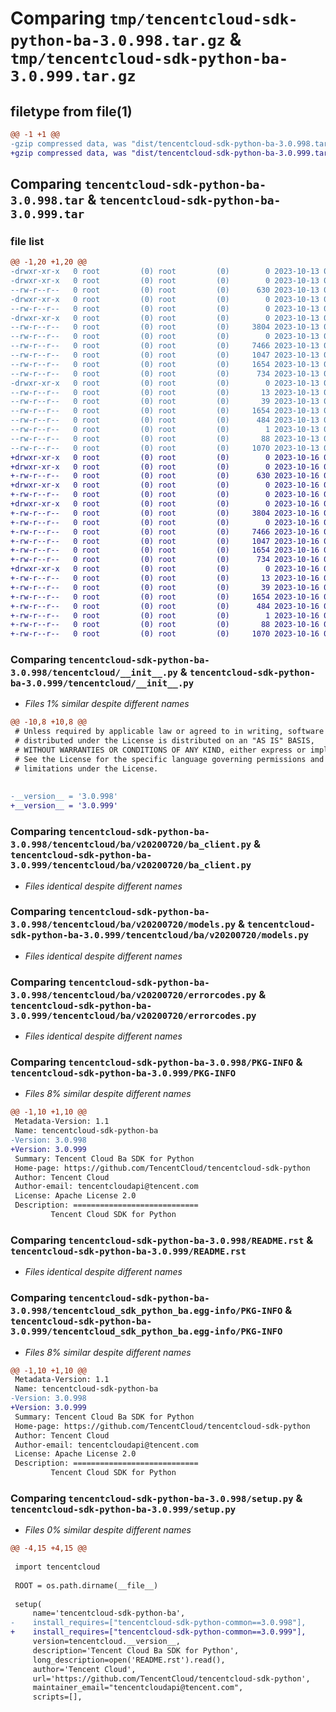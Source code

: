 # Comparing `tmp/tencentcloud-sdk-python-ba-3.0.998.tar.gz` & `tmp/tencentcloud-sdk-python-ba-3.0.999.tar.gz`

## filetype from file(1)

```diff
@@ -1 +1 @@
-gzip compressed data, was "dist/tencentcloud-sdk-python-ba-3.0.998.tar", last modified: Fri Oct 13 00:20:54 2023, max compression
+gzip compressed data, was "dist/tencentcloud-sdk-python-ba-3.0.999.tar", last modified: Mon Oct 16 00:20:08 2023, max compression
```

## Comparing `tencentcloud-sdk-python-ba-3.0.998.tar` & `tencentcloud-sdk-python-ba-3.0.999.tar`

### file list

```diff
@@ -1,20 +1,20 @@
-drwxr-xr-x   0 root         (0) root         (0)        0 2023-10-13 00:20:54.000000 tencentcloud-sdk-python-ba-3.0.998/
-drwxr-xr-x   0 root         (0) root         (0)        0 2023-10-13 00:20:54.000000 tencentcloud-sdk-python-ba-3.0.998/tencentcloud/
--rw-r--r--   0 root         (0) root         (0)      630 2023-10-13 00:20:54.000000 tencentcloud-sdk-python-ba-3.0.998/tencentcloud/__init__.py
-drwxr-xr-x   0 root         (0) root         (0)        0 2023-10-13 00:20:54.000000 tencentcloud-sdk-python-ba-3.0.998/tencentcloud/ba/
--rw-r--r--   0 root         (0) root         (0)        0 2023-10-13 00:20:54.000000 tencentcloud-sdk-python-ba-3.0.998/tencentcloud/ba/__init__.py
-drwxr-xr-x   0 root         (0) root         (0)        0 2023-10-13 00:20:54.000000 tencentcloud-sdk-python-ba-3.0.998/tencentcloud/ba/v20200720/
--rw-r--r--   0 root         (0) root         (0)     3804 2023-10-13 00:20:54.000000 tencentcloud-sdk-python-ba-3.0.998/tencentcloud/ba/v20200720/ba_client.py
--rw-r--r--   0 root         (0) root         (0)        0 2023-10-13 00:20:54.000000 tencentcloud-sdk-python-ba-3.0.998/tencentcloud/ba/v20200720/__init__.py
--rw-r--r--   0 root         (0) root         (0)     7466 2023-10-13 00:20:54.000000 tencentcloud-sdk-python-ba-3.0.998/tencentcloud/ba/v20200720/models.py
--rw-r--r--   0 root         (0) root         (0)     1047 2023-10-13 00:20:54.000000 tencentcloud-sdk-python-ba-3.0.998/tencentcloud/ba/v20200720/errorcodes.py
--rw-r--r--   0 root         (0) root         (0)     1654 2023-10-13 00:20:54.000000 tencentcloud-sdk-python-ba-3.0.998/PKG-INFO
--rw-r--r--   0 root         (0) root         (0)      734 2023-10-13 00:20:54.000000 tencentcloud-sdk-python-ba-3.0.998/README.rst
-drwxr-xr-x   0 root         (0) root         (0)        0 2023-10-13 00:20:54.000000 tencentcloud-sdk-python-ba-3.0.998/tencentcloud_sdk_python_ba.egg-info/
--rw-r--r--   0 root         (0) root         (0)       13 2023-10-13 00:20:54.000000 tencentcloud-sdk-python-ba-3.0.998/tencentcloud_sdk_python_ba.egg-info/top_level.txt
--rw-r--r--   0 root         (0) root         (0)       39 2023-10-13 00:20:54.000000 tencentcloud-sdk-python-ba-3.0.998/tencentcloud_sdk_python_ba.egg-info/requires.txt
--rw-r--r--   0 root         (0) root         (0)     1654 2023-10-13 00:20:54.000000 tencentcloud-sdk-python-ba-3.0.998/tencentcloud_sdk_python_ba.egg-info/PKG-INFO
--rw-r--r--   0 root         (0) root         (0)      484 2023-10-13 00:20:54.000000 tencentcloud-sdk-python-ba-3.0.998/tencentcloud_sdk_python_ba.egg-info/SOURCES.txt
--rw-r--r--   0 root         (0) root         (0)        1 2023-10-13 00:20:54.000000 tencentcloud-sdk-python-ba-3.0.998/tencentcloud_sdk_python_ba.egg-info/dependency_links.txt
--rw-r--r--   0 root         (0) root         (0)       88 2023-10-13 00:20:54.000000 tencentcloud-sdk-python-ba-3.0.998/setup.cfg
--rw-r--r--   0 root         (0) root         (0)     1070 2023-10-13 00:20:54.000000 tencentcloud-sdk-python-ba-3.0.998/setup.py
+drwxr-xr-x   0 root         (0) root         (0)        0 2023-10-16 00:20:08.000000 tencentcloud-sdk-python-ba-3.0.999/
+drwxr-xr-x   0 root         (0) root         (0)        0 2023-10-16 00:20:08.000000 tencentcloud-sdk-python-ba-3.0.999/tencentcloud/
+-rw-r--r--   0 root         (0) root         (0)      630 2023-10-16 00:20:08.000000 tencentcloud-sdk-python-ba-3.0.999/tencentcloud/__init__.py
+drwxr-xr-x   0 root         (0) root         (0)        0 2023-10-16 00:20:08.000000 tencentcloud-sdk-python-ba-3.0.999/tencentcloud/ba/
+-rw-r--r--   0 root         (0) root         (0)        0 2023-10-16 00:20:08.000000 tencentcloud-sdk-python-ba-3.0.999/tencentcloud/ba/__init__.py
+drwxr-xr-x   0 root         (0) root         (0)        0 2023-10-16 00:20:08.000000 tencentcloud-sdk-python-ba-3.0.999/tencentcloud/ba/v20200720/
+-rw-r--r--   0 root         (0) root         (0)     3804 2023-10-16 00:20:08.000000 tencentcloud-sdk-python-ba-3.0.999/tencentcloud/ba/v20200720/ba_client.py
+-rw-r--r--   0 root         (0) root         (0)        0 2023-10-16 00:20:08.000000 tencentcloud-sdk-python-ba-3.0.999/tencentcloud/ba/v20200720/__init__.py
+-rw-r--r--   0 root         (0) root         (0)     7466 2023-10-16 00:20:08.000000 tencentcloud-sdk-python-ba-3.0.999/tencentcloud/ba/v20200720/models.py
+-rw-r--r--   0 root         (0) root         (0)     1047 2023-10-16 00:20:08.000000 tencentcloud-sdk-python-ba-3.0.999/tencentcloud/ba/v20200720/errorcodes.py
+-rw-r--r--   0 root         (0) root         (0)     1654 2023-10-16 00:20:08.000000 tencentcloud-sdk-python-ba-3.0.999/PKG-INFO
+-rw-r--r--   0 root         (0) root         (0)      734 2023-10-16 00:20:08.000000 tencentcloud-sdk-python-ba-3.0.999/README.rst
+drwxr-xr-x   0 root         (0) root         (0)        0 2023-10-16 00:20:08.000000 tencentcloud-sdk-python-ba-3.0.999/tencentcloud_sdk_python_ba.egg-info/
+-rw-r--r--   0 root         (0) root         (0)       13 2023-10-16 00:20:08.000000 tencentcloud-sdk-python-ba-3.0.999/tencentcloud_sdk_python_ba.egg-info/top_level.txt
+-rw-r--r--   0 root         (0) root         (0)       39 2023-10-16 00:20:08.000000 tencentcloud-sdk-python-ba-3.0.999/tencentcloud_sdk_python_ba.egg-info/requires.txt
+-rw-r--r--   0 root         (0) root         (0)     1654 2023-10-16 00:20:08.000000 tencentcloud-sdk-python-ba-3.0.999/tencentcloud_sdk_python_ba.egg-info/PKG-INFO
+-rw-r--r--   0 root         (0) root         (0)      484 2023-10-16 00:20:08.000000 tencentcloud-sdk-python-ba-3.0.999/tencentcloud_sdk_python_ba.egg-info/SOURCES.txt
+-rw-r--r--   0 root         (0) root         (0)        1 2023-10-16 00:20:08.000000 tencentcloud-sdk-python-ba-3.0.999/tencentcloud_sdk_python_ba.egg-info/dependency_links.txt
+-rw-r--r--   0 root         (0) root         (0)       88 2023-10-16 00:20:08.000000 tencentcloud-sdk-python-ba-3.0.999/setup.cfg
+-rw-r--r--   0 root         (0) root         (0)     1070 2023-10-16 00:20:08.000000 tencentcloud-sdk-python-ba-3.0.999/setup.py
```

### Comparing `tencentcloud-sdk-python-ba-3.0.998/tencentcloud/__init__.py` & `tencentcloud-sdk-python-ba-3.0.999/tencentcloud/__init__.py`

 * *Files 1% similar despite different names*

```diff
@@ -10,8 +10,8 @@
 # Unless required by applicable law or agreed to in writing, software
 # distributed under the License is distributed on an "AS IS" BASIS,
 # WITHOUT WARRANTIES OR CONDITIONS OF ANY KIND, either express or implied.
 # See the License for the specific language governing permissions and
 # limitations under the License.
 
 
-__version__ = '3.0.998'
+__version__ = '3.0.999'
```

### Comparing `tencentcloud-sdk-python-ba-3.0.998/tencentcloud/ba/v20200720/ba_client.py` & `tencentcloud-sdk-python-ba-3.0.999/tencentcloud/ba/v20200720/ba_client.py`

 * *Files identical despite different names*

### Comparing `tencentcloud-sdk-python-ba-3.0.998/tencentcloud/ba/v20200720/models.py` & `tencentcloud-sdk-python-ba-3.0.999/tencentcloud/ba/v20200720/models.py`

 * *Files identical despite different names*

### Comparing `tencentcloud-sdk-python-ba-3.0.998/tencentcloud/ba/v20200720/errorcodes.py` & `tencentcloud-sdk-python-ba-3.0.999/tencentcloud/ba/v20200720/errorcodes.py`

 * *Files identical despite different names*

### Comparing `tencentcloud-sdk-python-ba-3.0.998/PKG-INFO` & `tencentcloud-sdk-python-ba-3.0.999/PKG-INFO`

 * *Files 8% similar despite different names*

```diff
@@ -1,10 +1,10 @@
 Metadata-Version: 1.1
 Name: tencentcloud-sdk-python-ba
-Version: 3.0.998
+Version: 3.0.999
 Summary: Tencent Cloud Ba SDK for Python
 Home-page: https://github.com/TencentCloud/tencentcloud-sdk-python
 Author: Tencent Cloud
 Author-email: tencentcloudapi@tencent.com
 License: Apache License 2.0
 Description: ============================
         Tencent Cloud SDK for Python
```

### Comparing `tencentcloud-sdk-python-ba-3.0.998/README.rst` & `tencentcloud-sdk-python-ba-3.0.999/README.rst`

 * *Files identical despite different names*

### Comparing `tencentcloud-sdk-python-ba-3.0.998/tencentcloud_sdk_python_ba.egg-info/PKG-INFO` & `tencentcloud-sdk-python-ba-3.0.999/tencentcloud_sdk_python_ba.egg-info/PKG-INFO`

 * *Files 8% similar despite different names*

```diff
@@ -1,10 +1,10 @@
 Metadata-Version: 1.1
 Name: tencentcloud-sdk-python-ba
-Version: 3.0.998
+Version: 3.0.999
 Summary: Tencent Cloud Ba SDK for Python
 Home-page: https://github.com/TencentCloud/tencentcloud-sdk-python
 Author: Tencent Cloud
 Author-email: tencentcloudapi@tencent.com
 License: Apache License 2.0
 Description: ============================
         Tencent Cloud SDK for Python
```

### Comparing `tencentcloud-sdk-python-ba-3.0.998/setup.py` & `tencentcloud-sdk-python-ba-3.0.999/setup.py`

 * *Files 0% similar despite different names*

```diff
@@ -4,15 +4,15 @@
 
 import tencentcloud
 
 ROOT = os.path.dirname(__file__)
 
 setup(
     name='tencentcloud-sdk-python-ba',
-    install_requires=["tencentcloud-sdk-python-common==3.0.998"],
+    install_requires=["tencentcloud-sdk-python-common==3.0.999"],
     version=tencentcloud.__version__,
     description='Tencent Cloud Ba SDK for Python',
     long_description=open('README.rst').read(),
     author='Tencent Cloud',
     url='https://github.com/TencentCloud/tencentcloud-sdk-python',
     maintainer_email="tencentcloudapi@tencent.com",
     scripts=[],
```

